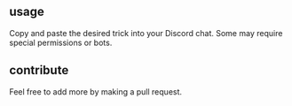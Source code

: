 ## usage

Copy and paste the desired trick into your Discord chat. Some may require special permissions or bots.


## contribute

Feel free to add more by making a pull request.
